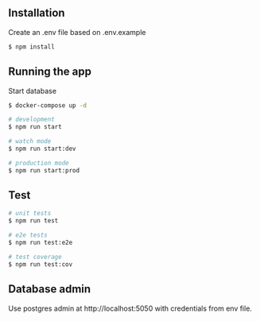 ## Installation

Create an .env file based on .env.example

```bash
$ npm install
```

## Running the app

Start database
```bash
$ docker-compose up -d
```

```bash
# development
$ npm run start

# watch mode
$ npm run start:dev

# production mode
$ npm run start:prod
```

## Test

```bash
# unit tests
$ npm run test

# e2e tests
$ npm run test:e2e

# test coverage
$ npm run test:cov
```

## Database admin

Use postgres admin at http://localhost:5050 with credentials from env file.
